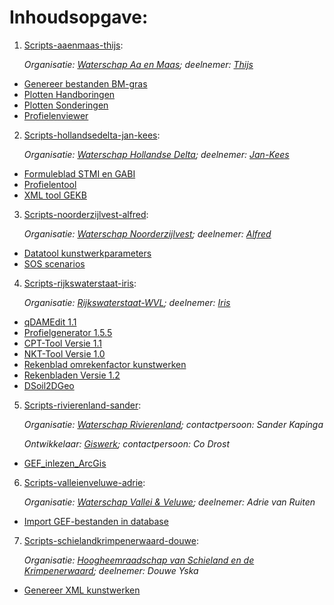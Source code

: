 # Inhoudsopgave:

1. [Scripts-aaenmaas-thijs](https://github.com/kkpdata/Datatools/tree/master/Scripts-aaenmaas-thijs):

   _Organisatie: [Waterschap Aa en Maas](https://www.aaenmaas.nl); deelnemer: [Thijs](https://github.com/orgs/kkpdata/people/tijpelaar)_

* [Genereer bestanden BM-gras](https://github.com/kkpdata/Datatools/tree/master/Scripts-aaenmaas-thijs/Genereer%20bestanden%20BM-gras)   
* [Plotten Handboringen](https://github.com/kkpdata/Datatools/tree/master/Scripts-aaenmaas-thijs/Plotten%20handboringen)
* [Plotten Sonderingen](https://github.com/kkpdata/Datatools/tree/master/Scripts-aaenmaas-thijs/Plotten%20sonderingen)
* [Profielenviewer](https://github.com/kkpdata/Datatools/tree/master/Scripts-aaenmaas-thijs/Profielenviewer)


2. [Scripts-hollandsedelta-jan-kees](https://github.com/kkpdata/Datatools/tree/master/Scripts-aaenmaas-thijs):

   _Organisatie: [Waterschap Hollandse Delta](https://wshd.nl/); deelnemer: [Jan-Kees](https://github.com/orgs/kkpdata/people/JankeesWshd)_

* [Formuleblad STMI en GABI](https://github.com/kkpdata/Datatools/tree/master/Scripts-hollandsedelta-jan-kees/Formuleblad%20STMI%20en%20GABI)
* [Profielentool](https://github.com/kkpdata/Datatools/tree/master/Scripts-hollandsedelta-jan-kees/Profielentool)
* [XML tool GEKB](https://github.com/kkpdata/Datatools/tree/master/Scripts-hollandsedelta-jan-kees/xml)


3. [Scripts-noorderzijlvest-alfred](https://github.com/kkpdata/Datatools/tree/master/Scripts-noorderzijlvest-alfred):

   _Organisatie: [Waterschap Noorderzijlvest](https://www.noorderzijlvest.nl); deelnemer: [Alfred](https://github.com/orgs/kkpdata/people/adrenth2017)_

* [Datatool kunstwerkparameters](https://github.com/kkpdata/Datatools/tree/master/Scripts-noorderzijlvest-alfred/Datatool-kunstwerkparameters)
* [SOS scenarios](https://github.com/kkpdata/Datatools/tree/master/Scripts-noorderzijlvest-alfred/Scripts-voor-SOS-scenarios)


4. [Scripts-rijkswaterstaat-iris](https://github.com/kkpdata/Datatools/tree/master/Scripts-rijkswaterstaat-iris):

   _Organisatie: [Rijkswaterstaat-WVL](https://www.rijkswaterstaat.nl/over-ons/onze-organisatie/organisatiestructuur/water-verkeer-en-leefomgeving/index.aspx); deelnemer: [Iris](https://github.com/orgs/kkpdata/people/IvdK)_
* [qDAMEdit 1.1](https://github.com/kkpdata/Datatools/tree/master/Scripts-rijkswaterstaat-iris/qDAMEdit-Kliktool/readme.MD)
* [Profielgenerator 1.5.5](https://github.com/kkpdata/Datatools/tree/master/Scripts-rijkswaterstaat-iris/Profielgenerator%20v.1.5.5/readme.MD)
* [CPT-Tool Versie 1.1](https://github.com/kkpdata/Datatools/blob/master/Scripts-rijkswaterstaat-iris/CPT-Tool%20v.1.1/readme.MD)
* [NKT-Tool Versie 1.0](https://github.com/kkpdata/Datatools/blob/master/Scripts-rijkswaterstaat-iris/NKT-Tool%20v.1.0/readme.MD)
* [Rekenblad omrekenfactor kunstwerken](https://github.com/kkpdata/Datatools/tree/master/Scripts-rijkswaterstaat-iris/Rekenblad%20omrekenfactor%20kunstwerken)
* [Rekenbladen Versie 1.2](https://github.com/kkpdata/Datatools/tree/master/Scripts-rijkswaterstaat-iris/Rekenbladen%20v1.2%20maart2018)
* [DSoil2DGeo](https://github.com/kkpdata/Datatools/blob/master/Scripts-rijkswaterstaat-iris/DSoil2DGeo/readme.MD)

5. [Scripts-rivierenland-sander](https://github.com/kkpdata/Datatools/tree/master/Scripts-rivierenland-sander):

   _Organisatie: [Waterschap Rivierenland](https://www.waterschaprivierenland.nl); contactpersoon: Sander Kapinga_
   
   _Ontwikkelaar: [Giswerk](https://www.giswerk.nl); contactpersoon: Co Drost_

* [GEF_inlezen_ArcGis](https://github.com/kkpdata/Datatools/tree/master/Scripts-rivierenland-sander/GEF_inlezen_ArcGis)


6. [Scripts-valleienveluwe-adrie](https://github.com/kkpdata/Datatools/tree/master/Scripts-valleienveluwe-adrie):

   _Organisatie: [Waterschap Vallei & Veluwe](https://www.vallei-veluwe.nl/); deelnemer: Adrie van Ruiten_

* [Import GEF-bestanden in database](https://github.com/kkpdata/Datatools/tree/master/Scripts-valleienveluwe-adrie/Import%20GEF-bestanden%20in%20database)

7. [Scripts-schielandkrimpenerwaard-douwe](https://github.com/kkpdata/Datatools/tree/master/Scripts-schielandkrimpenerwaard-douwe):

   _Organisatie: [Hoogheemraadschap van Schieland en de Krimpenerwaard](https://www.schielandendekrimpenerwaard.nl/); deelnemer: Douwe Yska_

* [Genereer XML kunstwerken](https://github.com/kkpdata/Datatools/tree/master/Scripts-schielandkrimpenerwaard-douwe/Genereer%20XML%20kunstwerken)



